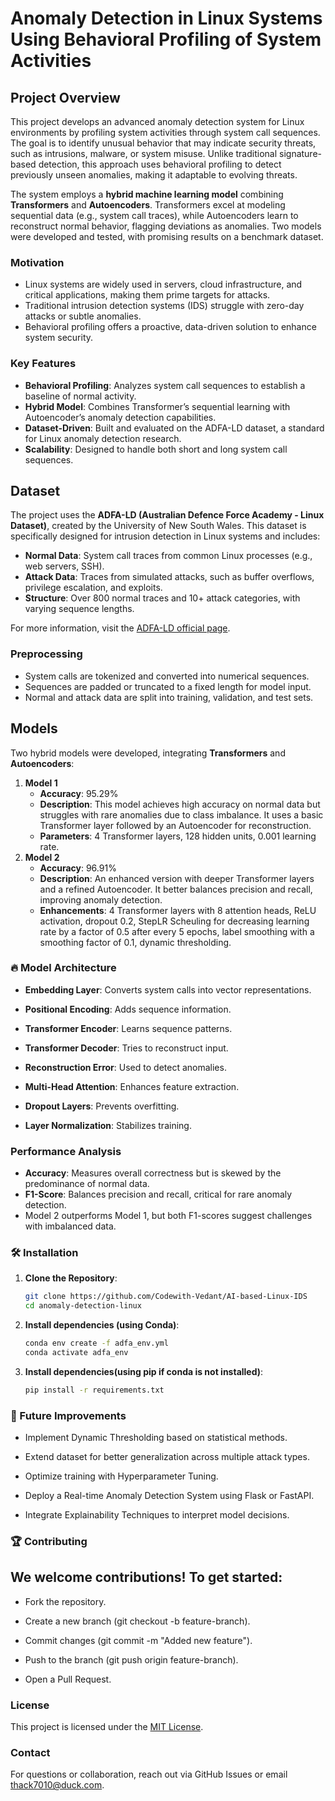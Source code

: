 # Anomaly Detection in Linux Systems Using Behavioral Profiling of System Activities

## Project Overview
This project develops an advanced anomaly detection system for Linux environments by profiling system activities through system call sequences. The goal is to identify unusual behavior that may indicate security threats, such as intrusions, malware, or system misuse. Unlike traditional signature-based detection, this approach uses behavioral profiling to detect previously unseen anomalies, making it adaptable to evolving threats.

The system employs a **hybrid machine learning model** combining **Transformers** and **Autoencoders**. Transformers excel at modeling sequential data (e.g., system call traces), while Autoencoders learn to reconstruct normal behavior, flagging deviations as anomalies. Two models were developed and tested, with promising results on a benchmark dataset.

### Motivation
- Linux systems are widely used in servers, cloud infrastructure, and critical applications, making them prime targets for attacks.
- Traditional intrusion detection systems (IDS) struggle with zero-day attacks or subtle anomalies.
- Behavioral profiling offers a proactive, data-driven solution to enhance system security.

### Key Features
- **Behavioral Profiling**: Analyzes system call sequences to establish a baseline of normal activity.
- **Hybrid Model**: Combines Transformer’s sequential learning with Autoencoder’s anomaly detection capabilities.
- **Dataset-Driven**: Built and evaluated on the ADFA-LD dataset, a standard for Linux anomaly detection research.
- **Scalability**: Designed to handle both short and long system call sequences.

## Dataset
The project uses the **ADFA-LD (Australian Defence Force Academy - Linux Dataset)**, created by the University of New South Wales. This dataset is specifically designed for intrusion detection in Linux systems and includes:
- **Normal Data**: System call traces from common Linux processes (e.g., web servers, SSH).
- **Attack Data**: Traces from simulated attacks, such as buffer overflows, privilege escalation, and exploits.
- **Structure**: Over 800 normal traces and 10+ attack categories, with varying sequence lengths.

For more information, visit the [ADFA-LD official page](https://research.unsw.edu.au/projects/adfa-ids-datasets).

### Preprocessing
- System calls are tokenized and converted into numerical sequences.
- Sequences are padded or truncated to a fixed length for model input.
- Normal and attack data are split into training, validation, and test sets.

## Models
Two hybrid models were developed, integrating **Transformers** and **Autoencoders**:
1. **Model 1**
   - **Accuracy**: 95.29%
   - **Description**: This model achieves high accuracy on normal data but struggles with rare anomalies due to class imbalance. It uses a basic Transformer layer followed by an Autoencoder for reconstruction.
   - **Parameters**: 4 Transformer layers, 128 hidden units, 0.001 learning rate.
2. **Model 2**
   - **Accuracy**: 96.91%
   - **Description**: An enhanced version with deeper Transformer layers and a refined Autoencoder. It better balances precision and recall, improving anomaly detection.
   - **Enhancements**: 4 Transformer layers with 8 attention heads, ReLU activation, dropout 0.2, StepLR Scheuling for decreasing learning rate by a factor of 0.5 after every 5 epochs, label smoothing with a smoothing factor of 0.1, dynamic thresholding.

### 🔥 Model Architecture

   -   **Embedding Layer**: Converts system calls into vector representations.

   -   **Positional Encoding**: Adds sequence information.

   -   **Transformer Encoder**: Learns sequence patterns.

   -   **Transformer Decoder**: Tries to reconstruct input.

   -   **Reconstruction Error**: Used to detect anomalies.

   -   **Multi-Head Attention**: Enhances feature extraction.

   -   **Dropout Layers**: Prevents overfitting.

   -   **Layer Normalization**: Stabilizes training.

### Performance Analysis
- **Accuracy**: Measures overall correctness but is skewed by the predominance of normal data.
- **F1-Score**: Balances precision and recall, critical for rare anomaly detection.
- Model 2 outperforms Model 1, but both F1-scores suggest challenges with imbalanced data.

### 🛠 Installation
1. **Clone the Repository**:
   ```bash
   git clone https://github.com/Codewith-Vedant/AI-based-Linux-IDS
   cd anomaly-detection-linux
   ```

2. **Install dependencies (using Conda)**:
   ```bash
   conda env create -f adfa_env.yml
   conda activate adfa_env
   ```
   
3. **Install dependencies(using pip if conda is not installed)**:
   ```bash
   pip install -r requirements.txt
   ```

### 🚀 Future Improvements

   - Implement Dynamic Thresholding based on statistical methods.

   - Extend dataset for better generalization across multiple attack types.

   - Optimize training with Hyperparameter Tuning.

   - Deploy a Real-time Anomaly Detection System using Flask or FastAPI.

   - Integrate Explainability Techniques to interpret model decisions.

### 🏆 Contributing

## We welcome contributions! To get started:

   - Fork the repository.

   - Create a new branch (git checkout -b feature-branch).

   - Commit changes (git commit -m "Added new feature").

   - Push to the branch (git push origin feature-branch).

   - Open a Pull Request.

### License
This project is licensed under the  [MIT License](LICENSE).

### Contact
For questions or collaboration, reach out via GitHub Issues or email <thack7010@duck.com>.
